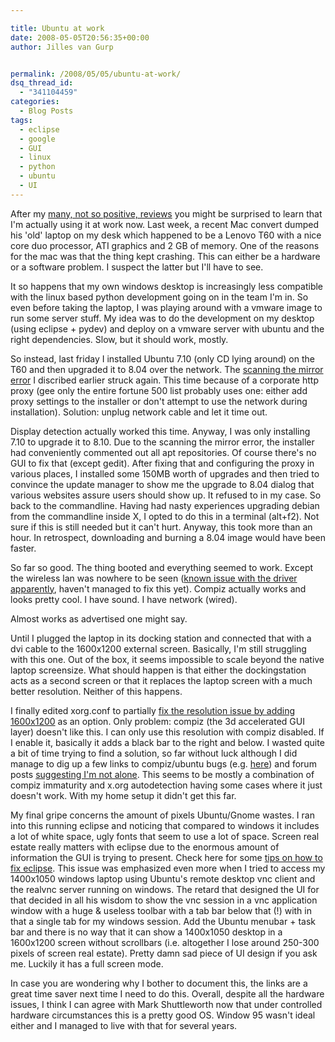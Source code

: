 ```yaml
---

title: Ubuntu at work
date: 2008-05-05T20:56:35+00:00
author: Jilles van Gurp


permalink: /2008/05/05/ubuntu-at-work/
dsq_thread_id:
  - "341104459"
categories:
  - Blog Posts
tags:
  - eclipse
  - google
  - GUI
  - linux
  - python
  - ubuntu
  - UI
---
```

After my [many, not so positive, reviews](https://www.jillesvangurp.com/tag/ubuntu/) you might be surprised to learn that I'm actually using it at work now. Last week, a recent Mac convert dumped his 'old' laptop on my desk which happened to be a Lenovo T60 with a nice core duo processor, ATI graphics and 2 GB of memory. One of the reasons for the mac was that the thing kept crashing. This can either be a hardware or a software problem. I suspect the latter but I'll have to see.

It so happens that my own windows desktop is increasingly less compatible with the linux based python development going on in the team I'm in. So even before taking the laptop, I was playing around with a vmware image to run some server stuff. My idea was to do the development on my desktop (using eclipse + pydev) and deploy on a vmware server with ubuntu and the right dependencies. Slow, but it should work, mostly.

So instead, last friday I installed Ubuntu 7.10 (only CD lying around) on the T60 and then upgraded it to 8.04 over the network. The [scanning the mirror error](http://www.google.com/search?q=ubuntu+%22scanning+the+mirror%22) I discribed earlier struck again. This time because of a corporate http proxy (gee only the entire fortune 500 list probably uses one: either add proxy settings to the installer or don't attempt to use the network during installation). Solution: unplug network cable and let it time out.

Display detection actually worked this time. Anyway, I was only installing 7.10 to upgrade it to 8.10. Due to the scanning the mirror error, the installer had conveniently commented out all apt repositories. Of course there's no GUI to fix that (except gedit). After fixing that and configuring the proxy in various places, I installed some 150MB worth of upgrades and then tried to convince the update manager to show me the upgrade to 8.04 dialog that various websites assure users should show up. It refused to in my case. So back to the commandline. Having had nasty experiences upgrading debian from the commandline inside X, I opted to do this in a terminal (alt+f2). Not sure if this is still needed but it can't hurt. Anyway, this took more than an hour. In retrospect, downloading and burning a 8.04 image would have been faster.

So far so good. The thing booted and everything seemed to work. Except the wireless lan was nowhere to be seen ([known issue with the driver apparently](http://linuxtechie.wordpress.com/2008/04/24/making-intel-wireless-3945abg-work-better-on-ubuntu-hardy/), haven't managed to fix this yet). Compiz actually works and looks pretty cool. I have sound. I have network (wired).

Almost works as advertised one might say.

Until I plugged the laptop in its docking station and connected that with a dvi cable to the 1600x1200 external screen. Basically, I'm still struggling with this one. Out of the box, it seems impossible to scale beyond the native laptop screensize. What should happen is that either the dockingstation acts as a second screen or that it replaces the laptop screen with a much better resolution. Neither of this happens.

I finally edited xorg.conf to partially [fix the resolution issue by adding 1600x1200](http://ubuntuforums.org/showthread.php?t=742408) as an option. Only problem: compiz (the 3d accelerated GUI layer) doesn't like this. I can only use this resolution with compiz disabled. If I enable it, basically it adds a black bar to the right and below. I wasted quite a bit of time trying to find a solution, so far without luck although I did manage to dig up a few links to compiz/ubuntu bugs (e.g. [here](http://forum.compiz-fusion.org/archive/index.php/t-42.html)) and forum posts [suggesting I'm not alone](http://http://www.backports.ubuntuforums.org/showthread.php?t=761270). This seems to be mostly a combination of compiz immaturity and x.org autodetection having some cases where it just doesn't work. With my home setup it didn't get this far.

My final gripe concerns the amount of pixels Ubuntu/Gnome wastes. I ran into this running eclipse and noticing that compared to windows it includes a lot of white space, ugly fonts that seem to use a lot of space. Screen real estate really matters with eclipse due to the enormous amount of information the GUI is trying to present. Check here for some [tips on how to fix eclipse](http://blog.xam.dk/archives/81-Making-Eclipse-look-good-on-Linux.html). This issue was emphasized even more when I tried to access my 1400x1050 windows laptop using Ubuntu's remote desktop vnc client and the realvnc server running on windows. The retard that designed the UI for that decided in all his wisdom to show the vnc session in a vnc application window with a huge & useless toolbar with a tab bar below that (!) with in that a single tab for my windows session. Add the Ubuntu menubar + task bar and there is no way that it can show a 1400x1050 desktop in a 1600x1200 screen without scrollbars (i.e. altogether I lose around 250-300 pixels of screen real estate). Pretty damn sad piece of UI design if you ask me. Luckily it has a full screen mode.

In case you are wondering why I bother to document this, the links are a great time saver next time I need to do this. Overall, despite all the hardware issues, I think I can agree with Mark Shuttleworth now that under controlled hardware circumstances this is a pretty good OS. Window 95 wasn't ideal either and I managed to live with that for several years.